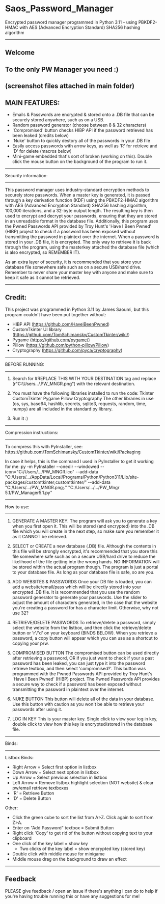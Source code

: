 # Saos_Password_Manager
Encrypted password manager programmed in Python 3.11 - using PBKDF2-HMAC with AES (Advanced Encryption Standard) SHA256 hashing algorithm

-----------
Welcome 
-----------
To the only PW Manager you need :) 
-------------------------------------------------
(screenshot files attached in main folder)
-------------------
MAIN FEATURES:
--------------------
 - Emails & Passwords are encrypted & stored onto a .DB file that can be securely stored anywhere, such as on a USB.
 - Random password generator (choose between 8 & 32 characters)
 - 'Compromised' button checks HIBP API if the password retrieved has been leaked (credits below)
 - 'Nuke' button to quickly destory all of the passwords in your .DB file
 - Easily access passwords with arrow keys, as well as 'R' for retrieve and 'D' for delete (macros below)
 - Mini-game embedded that's sort of broken (working on this). Double click the mouse button on the background of the program to run it.  
 -------------------
 
 Security information: 

-----------------------------

This password manager uses industry-standard encryption methods to securely store passwords. 
When a master key is generated, it is passed through a key derivation function (KDF) using the PBKDF2-HMAC algorithm with AES (Advanced Encryption Standard) SHA256 hashing algorithm, 100,000 iterations, and a 32-byte output length. 
The resulting key is then used to encrypt and decrypt your passwords, ensuring that they are stored in an unreadable format in the database file. Additionally, this program uses the Pwned Passwords API provided by Troy Hunt's 'Have I Been Pwned' (HIBP) project to check if a password has been exposed without transmitting the password in plaintext over the internet.
When a password is stored in your .DB file, it is encrypted. The only way to retrieve it is back through the program, using the masterkey attached the database file (which is also encrypted, so REMEMBER IT).

As an extra layer of security, it is recommended that you store your database file somewhere safe such as on a secure USB/hard drive. Remember to never share your master key with anyone and make sure to keep it safe as it cannot be retrieved.

-----------------------------------------------------
 
Credit:
-----------
This project was programmed in Python 3.11 by James Saoumi, but this program couldn't have been put together without:
 - HIBP API (https://github.com/HaveIBeenPwned) 
 - CustomTkinter UI library (https://github.com/TomSchimansky/CustomTkinter/wiki/)
 - Pygame (https://github.com/pygame/)
 - Pillow (https://github.com/python-pillow/Pillow)
 - Cryptography (https://github.com/pyca/cryptography) 
-------------------------------------------------

BEFORE RUNNING:

----------------
1) Search for #REPLACE THIS WITH YOUR DESTINATION tag and replace (r"C:\Users\...\PW_MNGR.png") with the relevant destination. 

2) You must have the following libraries installed to run the code:
Tkinter
CustomTkinter 
Pygame
Pillow
Cryptography
The other libraries in use (os, sys, base64, hashlib, secrets, sqlite3, requests, random, time, numpy) are all included in the standard py library.

3) Run it :) 

------------------------

Compression instructions: 

-------------------------------

To compress this with PyInstaller, see:
https://github.com/TomSchimansky/CustomTkinter/wiki/Packaging

In case it helps, this is the command I used in PyInstaller to get it working for me:
py -m PyInstaller --onedir --windowed --icon="C:/Users/.../PW_MNGR.ico" --add-data "C:/Users/.../AppData/Local/Programs/Python/Python311/Lib/site-packages/customtkinter;customtkinter/" --add-data "C:/Users/.../PW_MNGR.png;." "C:/Users/.../.../PW_Mngr 5.1/PW_Manager5.1.py"

----------------------------------------------------

How to use:

------------
1) GENERATE A MASTER KEY. The program will ask you to generate a key when you first open it. This will be stored (and encrypted) into the .DB file which you will create in the next step, so make sure you remember it as it CANNOT be retrieved. 

2) SELECT or CREATE a new database (.DB) file. 
Although the contents in this file will be strongly encrypted, it's recommended that you store this file somewhere safe such as on a secure USB/hard drive to reduce the likelihood of the file getting into the wrong hands. NO INFORMATION will be stored within the actual program though. The program is just a portal to your database file. As long as your database file is safe, so are you.

3) ADD WEBSITES & PASSWORDS 
Once your DB file is loaded, you can add a website/email/pass which will be directly stored into your encrypted .DB file. 
It is recommended that you use the random password generator to generate your passwords. Use the slider to adjust the amount of characters generated, in the case that the website you're creating a password for has a character limit. Otherwise, why not use 32? 

4) RETRIEVE/DELETE PASSWORDS
To retrieve/delete a password, simply select the website from the listbox, and then click the retrieve/delete button or 'r'/'d' on your keyboard (BINDS BELOW). When you retrieve a password, a copy button will appear which you can use as a shortcut to copying your p/w. 

5) COMPROMISED BUTTON
The compromised button can be used directly after retrieving a password, OR if you just want to check if your a past password has been leaked, you can just type it into the password retrieve textbox, and then select 'compromised?'. 
This button was programmed with the Pwned Passwords API provided by Troy Hunt's 'Have I Been Pwned' (HIBP) project. The Pwned Passwords API provides a secure way to check if a password has been exposed without transmitting the password in plaintext over the internet. 

6) NUKE BUTTON
This button will delete all of the data in your database. Use this button with caution as you won't be able to retrieve your passwords after using it.

7) LOG IN KEY
This is your master key. Single click to view your log in key, double click to view how this key is encrypted/stored in the database file. 

-----------------------------------------------------------------------------------------------

Binds: 

------------

Listbox Binds: 
- Right Arrow = Select first option in listbox
- Down Arrow = Select next option in listbox
- Up Arrow = Select previous selection in listbox
- Left Arrow = Remove listbox highlight selection (NOT website) & clear pw/email retrieve textboxes
- 'R' = Retrieve Button
- 'D' = Delete Button

Other:
 - Click the green cube to sort the list from A>Z. Click again to sort from Z>A. 
 - Enter on "Add Password" textbox = Submit Button
 - Right click 'Copy' to get rid of the button without copying text to your clipboard
 - One click of the key label = show key
   - Two clicks of the key label = show encrypted key (stored key) 
 - Double click with middle mouse for minigame
 - Middle mouse drag on the background to draw an effect

---------------------------------------------------------

Feedback
----------------
PLEASE give feedback / open an issue if there's anything I can do to help if you're having trouble running this or have any suggestions for me!
